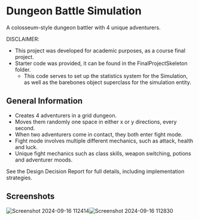 # Dungeon Battle Simulation

A colosseum-style dungeon battler with 4 unique adventurers.

DISCLAIMER: 
- This project was developed for academic purposes, as a course final project.
- Starter code was provided, it can be found in the FinalProjectSkeleton folder.
    - This code serves to set up the statistics system for the Simulation, as well as the barebones object superclass for the simulation entity.


## General Information
- Creates 4 adventurers in a grid dungeon.
- Moves them randomly one space in either x or y directions, every second.
- When two adventurers come in contact, they both enter fight mode.
- Fight mode involves multiple different mechanics, such as attack, health and luck.
- Unique fight mechanics such as class skills, weapon switching, potions and adventurer moods.

See the Design Decision Report for full details, including implementation strategies.


## Screenshots
![Screenshot 2024-09-16 112414](https://github.com/user-attachments/assets/f27726f3-4181-4467-be61-7d751952a716)![Screenshot 2024-09-16 112830](https://github.com/user-attachments/assets/68c575fc-d4c4-4dce-9f90-5807497b7545)

